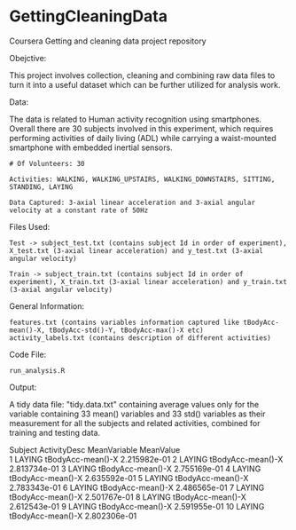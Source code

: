 GettingCleaningData
===================

Coursera Getting and cleaning data project repository

Obejctive: 

  This project involves collection, cleaning and combining raw data files to turn it into a useful dataset which can be further utilized for analysis work.

Data: 

  The data is related to Human activity recognition using smartphones. Overall there are 30 subjects involved in this experiment, which requires performing activities of daily living (ADL) while carrying a waist-mounted smartphone with embedded inertial sensors.
   
    # Of Volunteers: 30
    
    Activities: WALKING, WALKING_UPSTAIRS, WALKING_DOWNSTAIRS, SITTING, STANDING, LAYING
    
    Data Captured: 3-axial linear acceleration and 3-axial angular velocity at a constant rate of 50Hz

Files Used:
  
  
    Test -> subject_test.txt (contains subject Id in order of experiment), X_test.txt (3-axial linear acceleration) and y_test.txt (3-axial angular velocity)
  
    Train -> subject_train.txt (contains subject Id in order of experiment), X_train.txt (3-axial linear acceleration) and y_train.txt (3-axial angular velocity)
  
  General Information:
  
    features.txt (contains variables information captured like tBodyAcc-mean()-X, tBodyAcc-std()-Y, tBodyAcc-max()-X etc)
    activity_labels.txt (contains description of different activities)

  Code File:

    run_analysis.R

Output: 

A tidy data file: "tidy.data.txt" containing average values only for the variable containing 33 mean() variables and 33 std() variables as their measurement for all the subjects and related activities, combined for training and testing data.
    

Subject ActivityDesc         MeanVariable                MeanValue     
      1 LAYING               tBodyAcc-mean()-X            2.215982e-01
      2 LAYING               tBodyAcc-mean()-X            2.813734e-01
      3 LAYING               tBodyAcc-mean()-X            2.755169e-01
      4 LAYING               tBodyAcc-mean()-X            2.635592e-01
      5 LAYING               tBodyAcc-mean()-X            2.783343e-01
      6 LAYING               tBodyAcc-mean()-X            2.486565e-01
      7 LAYING               tBodyAcc-mean()-X            2.501767e-01
      8 LAYING               tBodyAcc-mean()-X            2.612543e-01
      9 LAYING               tBodyAcc-mean()-X            2.591955e-01
     10 LAYING               tBodyAcc-mean()-X            2.802306e-01
